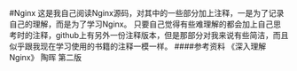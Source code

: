 #Nginx
这是我自己阅读Nginx源码，对其中的一些部分加上注释，一是为了记录自己的理解，而是为了学习Nginx。
只要自己觉得有些难理解的都会加上自己思考时的注释，github上有另外一份注释版本，但是那部分对我来说有些简洁，而且似乎跟我现在学习使用的书籍的注释一模一样。
####参考资料
《深入理解Nginx》 陶晖 第二版

